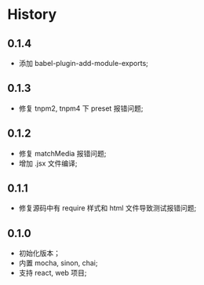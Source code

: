 # History

## 0.1.4
- 添加 babel-plugin-add-module-exports;

## 0.1.3
- 修复 tnpm2, tnpm4 下 preset 报错问题;

## 0.1.2
- 修复 matchMedia 报错问题;
- 增加 .jsx 文件编译;

## 0.1.1
- 修复源码中有 require 样式和 html 文件导致测试报错问题;

## 0.1.0
- 初始化版本；
- 内置 mocha, sinon, chai;
- 支持 react, web 项目;
